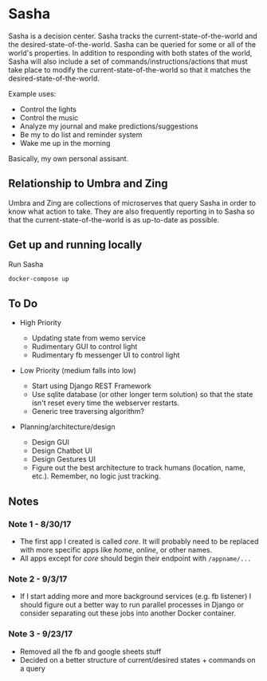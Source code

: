 # Sasha

Sasha is a decision center. Sasha tracks the current-state-of-the-world and the desired-state-of-the-world. Sasha can be queried for some or all of the world's properties. In addition to responding with both states of the world, Sasha will also include a set of commands/instructions/actions that must take place to modify the current-state-of-the-world so that it matches the desired-state-of-the-world.

Example uses:

- Control the lights
- Control the music
- Analyze my journal and make predictions/suggestions
- Be my to do list and reminder system
- Wake me up in the morning

Basically, my own personal assisant.

## Relationship to Umbra and Zing

Umbra and Zing are collections of microserves that query Sasha in order to know what action to take. They are also frequently reporting in to Sasha so that the current-state-of-the-world is as up-to-date as possible.

## Get up and running locally

Run Sasha

```bash
docker-compose up
```

## To Do

- High Priority
  - Updating state from wemo service
  - Rudimentary GUI to control light
  - Rudimentary fb messenger UI to control light

- Low Priority (medium falls into low)
  - Start using Django REST Framework
  - Use sqlite database (or other longer term solution) so that the state isn't reset every time the webserver restarts.
  - Generic tree traversing algorithm?

- Planning/architecture/design
  - Design GUI
  - Design Chatbot UI
  - Design Gestures UI
  - Figure out the best architecture to track humans (location, name, etc.). Remember, no logic just tracking.

## Notes

### Note 1 - 8/30/17

- The first app I created is called _core_. It will probably need to be replaced with more specific apps like _home_, _online_, or other names.
- All apps except for _core_ should begin their endpoint with `/appname/...`

### Note 2 - 9/3/17

- If I start adding more and more background services (e.g. fb listener) I should figure out a better way to run parallel processes in Django or consider separating out these jobs into another Docker container.

### Note 3 - 9/23/17

- Removed all the fb and google sheets stuff
- Decided on a better structure of current/desired states + commands on a query
